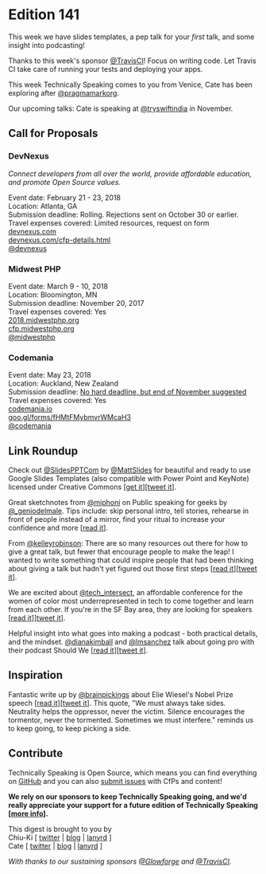# Edition 141

This week we have slides templates, a pep talk for your *first* talk, and some insight into podcasting!

Thanks to this week's sponsor [@TravisCI](http://twitter.com/travisci)! Focus on writing code. Let Travis CI take care of running your tests and deploying your apps.

This week Technically Speaking comes to you from Venice, Cate has been exploring after [@pragmamarkorg](http://twitter.com/pragmamarkorg).

Our upcoming talks: Cate is speaking at [@tryswiftindia](http://twitter.com/tryswiftindia) in November.


## Call for Proposals

### DevNexus
*Connect developers from all over the world, provide affordable education, and promote Open Source values.*

Event date: February 21 - 23, 2018  
Location: Atlanta, GA  
Submission deadline: Rolling. Rejections sent on October 30 or earlier.  
Travel expenses covered: Limited resources, request on form  
[devnexus.com](https://devnexus.com/)  
[devnexus.com/cfp-details.html](http://devnexus.com/cfp-details.html)  
[@devnexus](https://twitter.com/devnexus)


### Midwest PHP

Event date: March 9 - 10, 2018  
Location: Bloomington, MN  
Submission deadline: November 20, 2017  
Travel expenses covered: Yes  
[2018.midwestphp.org](https://2018.midwestphp.org/)  
[cfp.midwestphp.org](https://cfp.midwestphp.org/)  
[@midwestphp](https://twitter.com/midwestphp)  


### Codemania

Event date: May 23, 2018  
Location: Auckland, New Zealand  
Submission deadline: [No hard deadline, but end of November suggested](https://twitter.com/nzben/status/915349515330248704)  
Travel expenses covered: Yes  
[codemania.io](http://codemania.io/)  
[goo.gl/forms/fHMtFMybmvrWMcaH3](https://goo.gl/forms/fHMtFMybmvrWMcaH3)  
[@codemania](https://twitter.com/codemania)


## Link Roundup

Check out [@SlidesPPTCom](https://twitter.com/SlidesPPTCom) by [@MattSlides](https://twitter.com/MattSlides) for beautiful and ready to use Google Slides Templates (also compatible with Power Point and KeyNote) licensed under Creative Commons [[get it](https://slidesppt.com)][[tweet it](https://twitter.com/home?status=SlidesPPT%20-%20Free%20Powerpoint%20templates%20%26%20Google%20Slides%20themes%20for%20presentations%20by%20%40MattSlides%20https%3A//slidesppt.com%20via%20%40techspeakdigest)].

Great sketchnotes from [@miphoni](https://twitter.com/miphoni) on Public speaking for geeks by [@_geniodelmale](https://twitter.com/_geniodelmale). Tips include: skip personal intro, tell stories, rehearse in front of people instead of a mirror, find your ritual to increase your confidence and more [[read it](https://twitter.com/miphoni/status/918495611078565888)].

From [@kelleyrobinson](https://twitter.com/kelleyrobinson): There are so many resources out there for how to give a great talk, but fewer that encourage people to make the leap! I wanted to write something that could inspire people that had been thinking about giving a talk but hadn't yet figured out those first steps [[read it](http://blog.krobinson.me/posts/give-the-talk)][[tweet it](https://twitter.com/home?status=Why%20You%20Should%20Give%20That%20Conference%20Talk%20by%20%40kelleyrobinson%20http%3A//blog.krobinson.me/posts/give-the-talk%20via%20%40techspeakdigest)].

We are excited about [@tech_intersect](https://twitter.com/tech_intersect), an affordable conference for the women of color most underrepresented in tech to come together and learn from each other. If you're in the SF Bay area, they are looking for speakers [[read it](http://techintersections.org)]][tweet it](https://twitter.com/home?status=Tech%20Intersections%20%28%40tech_intersect%29%20is%20an%20affordable%20conf%20celebrating%20women%20of%20color%20in%20tech%20http%3A//techintersections.org%20via%20%40techspeakdigest)].

Helpful insight into what goes into making a podcast - both practical details, and the mindset. [@dianakimball](https://twitter.com/dianakimball) and [@lmsanchez](https://twitter.com/lmsanchez) talk about going pro with their podcast Should We [[read it](https://medium.shouldwe.co/podcasting-201-going-pro-with-should-we-d28169187c7b)][[tweet it](https://twitter.com/home?status=Podcasting%20201%3A%20Going%20pro%20with%20Should%20We%20by%20%40dianakimball%20%26%20%40lmsanchez%20https%3A//medium.shouldwe.co/podcasting-201-going-pro-with-should-we-d28169187c7b%20via%20%40techspeakdigest)].


## Inspiration

Fantastic write up by [@brainpickings](http://twitter.com/brainpickings) about Elie Wiesel's Nobel Prize speech [[read it](https://www.brainpickings.org/2014/12/10/elie-wiesel-nobel-prize-speech/)][[tweet it](https://twitter.com/home?status=Elie%20Wiesel%E2%80%99s%20Timely%20Nobel%20Peace%20Prize%20Acceptance%20Speech%20by%20%40brainpickings%20https%3A//www.brainpickings.org/2014/12/10/elie-wiesel-nobel-prize-speech/%20via%20%40techspeakdigest)]. This quote, "We must always take sides. Neutrality helps the oppressor, never the victim. Silence encourages the tormentor, never the tormented. Sometimes we must interfere." reminds us to keep going, to keep picking a side.

## Contribute

Technically Speaking is Open Source, which means you can find everything on [GitHub](https://github.com/catehstn/technically-speaking/) and you can also [submit issues](https://github.com/catehstn/technically-speaking/issues/new) with CfPs and content!

**We rely on our sponsors to keep Technically Speaking going, and we'd really appreciate your support for a future edition of Technically Speaking [[more info](http://www.techspeak.email/sponsorship/)].**  


This digest is brought to you by  
Chiu-Ki [ [twitter](https://twitter.com/chiuki) | [blog](http://blog.sqisland.com/) | [lanyrd](http://lanyrd.com/profile/chiuki/) ]  
Cate [ [twitter](https://twitter.com/catehstn) | [blog](http://www.cate.blog/) | [lanyrd](http://lanyrd.com/profile/catehstn/) ]

*With thanks to our sustaining sponsors [@Glowforge](http://twitter.com/glowforge) and [@TravisCI](http://twitter.com/travisci).*
